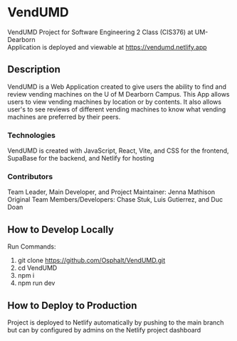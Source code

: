 # VendUMD

VendUMD Project for Software Engineering 2 Class (CIS376) at UM-Dearborn    
Application is deployed and viewable at https://vendumd.netlify.app   

## Description

VendUMD is a Web Application created to give users the ability to find and review vending machines on the U of M Dearborn Campus. This App allows users to view vending machines by location or by contents. It also allows user's to see reviews of different vending machines to know what vending machines are preferred by their peers.

### Technologies

VendUMD is created with JavaScript, React, Vite, and CSS for the frontend, SupaBase for the backend, and Netlify for hosting

### Contributors

Team Leader, Main Developer, and Project Maintainer: Jenna Mathison
Original Team Members/Developers: Chase Stuk, Luis Gutierrez, and Duc Doan 

## How to Develop Locally

Run Commands:
1. git clone https://github.com/Osphalt/VendUMD.git
2. cd VendUMD
3. npm i
4. npm run dev

## How to Deploy to Production

Project is deployed to Netlify automatically by pushing to the main branch but can by configured by admins on the Netlify project dashboard    